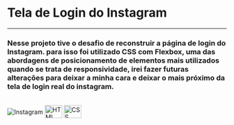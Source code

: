 #  Tela de Login do Instagram
<hr>

###  Nesse projeto tive o desafio de reconstruir a página de login do Instagram. para isso foi utilizado CSS com Flexbox, uma das abordagens de posicionamento de elementos mais utilizados quando se trata de responsividade, irei fazer futuras alterações para deixar a minha cara e deixar o mais próximo  da tela de login real do instagram.

<div style="display: inline_block"><br>
  <img align="center" alt="Instagram" src="https://img.shields.io/badge/Instagram-E4405F?style=for-the-badge&logo=instagram&logoColor=white">
  <img align="center" alt="HTML" height="30" width="40" src="https://cdn.jsdelivr.net/gh/devicons/devicon/icons/html5/html5-original.svg">
  <a href="https://pagina-do-instagram.vercel.app/"><img align="center" alt="CSS" height="30" width="40" src="https://cdn.jsdelivr.net/gh/devicons/devicon/icons/css3/css3-original.svg"></a>
</div>
